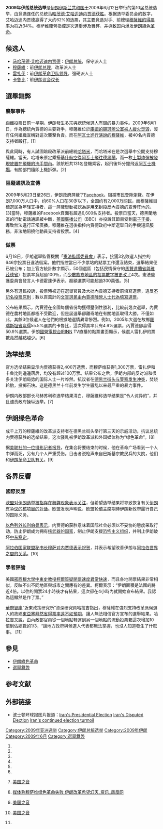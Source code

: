 **2009年伊朗总统选举**是[伊朗伊斯兰共和国于](https://zh.wikipedia.org/wiki/伊朗伊斯兰共和国 "wikilink")2009年6月12日举行的第10届总统选举，由竞选连任的总统[马哈茂德·艾哈迈迪内贾德获胜](../Page/马哈茂德·艾哈迈迪内贾德.md "wikilink")。根据选举委员会的数字，艾哈迈迪内贾德赢得了大约62%的选票，其主要竞选对手、前總理[穆薩維的得票率为将近](../Page/米爾-侯賽因·穆薩維.md "wikilink")34%。穆萨维陣營指控是次選舉涉及舞弊，并導致国内爆发[伊朗綠色革命](../Page/伊朗綠色革命.md "wikilink")。

## 候选人

  - [马哈茂德·艾哈迈迪内贾德](../Page/马哈茂德·艾哈迈迪内贾德.md "wikilink")：[伊朗总统](../Page/伊朗总统.md "wikilink")，保守派人士
  - [穆薩維](../Page/米爾-侯賽因·穆薩維.md "wikilink")：前[伊朗总理](https://zh.wikipedia.org/wiki/伊朗总理 "wikilink")，改革派人士
  - [雷扎伊](https://zh.wikipedia.org/wiki/雷扎伊 "wikilink")：前[伊朗革命卫队领导](../Page/伊斯兰革命卫队.md "wikilink")，强硬派人士
  - [卡鲁比](https://zh.wikipedia.org/wiki/卡鲁比 "wikilink")：前[伊朗议会议长](https://zh.wikipedia.org/wiki/伊朗议会议长 "wikilink")

## 選舉舞弊

### 襲擊事件

距離投票日前一星期，伊朗發生多宗與總統候選人有關的暴力事件。2009年6月1日，作為總統內賈德的主要對手，穆薩維位於[庫姆的競選辦公室被人縱火焚毀](https://zh.wikipedia.org/wiki/庫姆 "wikilink")，沒有任何組織宣稱對這次襲擊負責。而在[阿瓦士進行演說的穆薩維](../Page/阿瓦士.md "wikilink")，被40名内賈德支持者毆打。\[1\]

與此同時，有人試圖暗殺改革派前總統[哈塔米](https://zh.wikipedia.org/wiki/哈塔米 "wikilink")，而哈塔米在是次選舉中公開支持穆薩維。當天，哈塔米原定乘搭[基什航空從阿瓦士飛往](https://zh.wikipedia.org/wiki/基什航空 "wikilink")[德黑蘭](https://zh.wikipedia.org/wiki/德黑蘭 "wikilink")，而一枚[土製炸彈被發現放置在飛機的洗手間內](https://zh.wikipedia.org/wiki/土製炸彈 "wikilink")。該航班共131名登機乘客，起飛後15分鐘飛返[阿瓦士機場](https://zh.wikipedia.org/wiki/阿瓦士機場 "wikilink")，有關部門隨即上機拆彈。\[2\]

### 阻礙通訊及宣傳

2009年5月23日至26日，伊朗政府屏蔽了[Facebook](../Page/Facebook.md "wikilink")，阻攔市民登陸瀏覽。在伊朗7,000万人口中，约60%人口在30岁以下，全国约有2,000万网民，而穆薩維目標選民為年轻支持者，這一屏蔽舉動被認為是用來封殺反內賈德的宣传阵地的。\[3\]當時，穆薩維的Facebook頁面有超過6,600名支持者。投票日當天，德黑蘭地區的行動電話通訊被中斷，[英國廣播公司](https://zh.wikipedia.org/wiki/英國廣播公司 "wikilink")（BBC）亦投訴其節目受到[電子干擾](https://zh.wikipedia.org/wiki/電子干擾 "wikilink")，導致無法進行正常廣播。穆薩維在選後指控内賈德政府中斷選舉日的手機短訊服務，非法地阻撓他動員支持者投票。\[4\]

### 做票

6月18日，伊朗選舉監管機關「[憲法監護委員會](https://zh.wikipedia.org/wiki/憲法監護委員會 "wikilink")」表示，接獲3名敗選人指控的646宗投票日違法個案。他們指控當日不少票站的點票工作還沒結束，選舉結果便已被公布；加上官方統計數字顯示，50個選區（包括民情保守的[馬贊達蘭省與](https://zh.wikipedia.org/wiki/馬贊達蘭省 "wikilink")[雅茲德省](https://zh.wikipedia.org/wiki/雅茲德省 "wikilink")）投票率竟超過100％，而[少數族裔地區的投票數字被更改了](https://zh.wikipedia.org/wiki/少數族裔 "wikilink")4次。憲法監護委員會發言人卡德霍達伊表示，超額選票可能超過300萬張。\[5\]

另外有選民投訴，投票時被迫在選舉官員及大批內賈德支持者前填寫選票，違反[不記名投票原則](../Page/不記名投票.md "wikilink")；數以百萬計的[文盲選民由內賈德陣營人士代為填寫選票](https://zh.wikipedia.org/wiki/文盲 "wikilink")。

公布結果顯示，內賈德在全國每個省份均獲得壓倒性勝利，比較前幾次選舉，內賈德在農村地區都極不受歡迎，但是屆選舉卻離奇地在有關地區取得大勝。不僅如此，其餘3位候選人在他們的根據地選情異常慘烈。例如，2005年大選在故鄉[羅瑞斯坦省贏得](https://zh.wikipedia.org/wiki/羅瑞斯坦省 "wikilink")55.5%選票的卡魯比，這次得票率只有4.6%選票，內賈德卻贏得50.9%選票。伊朗[國營電視台IRINN](https://zh.wikipedia.org/wiki/國營 "wikilink")
TV直播的點票畫面顯示，候選人雷扎伊的票數竟然越點越少。\[6\]

## 选举结果

官方选举结果显示内贾德获得2,400万选票，而穆萨维获得1,300万票，雷扎伊和卡鲁比则遥遥落后，均没有超过100万票。结果公布之后，伊朗内部的反对派和很多关注伊朗局势的国际人士一片哗然。抗议者在[德黑兰街头与警察发生冲突](../Page/德黑兰.md "wikilink")，焚烧轮胎，投掷石块。这是德黑兰十年前发生学生骚乱以来最严重的暴力事件。

伊朗内政部部长马赫苏利称选举结果清白，穆薩維称选举结果是“令人诧异的”，并且谴责政府操纵选举。\[7\]

## 伊朗绿色革命

成千上万的穆薩維的改革派支持者在德黑兰街头举行第三天的示威活动，抗议总统内贾德获胜的选举结果。这次骚乱被伊朗改革派和外国媒体称为“绿色革命”。\[8\]

据[美联社的一位摄影记者报导](../Page/美联社.md "wikilink")，在集会将要结束的时候，他在革命广场看到一个人中弹而死，另有几个人严重受伤。目击者说枪声来自巴斯基宗教民兵的大院，他们和[伊朗革命卫队有关](https://zh.wikipedia.org/wiki/伊朗革命卫队 "wikilink")。\[9\]

## 各界反響

### 國際反應

[欧盟对伊朗选举被指存在舞弊现象表示关注](https://zh.wikipedia.org/wiki/欧盟 "wikilink")，但希望选举结果将导致恢复有关[伊朗有争议的核项目的对话](https://zh.wikipedia.org/wiki/伊朗核問題 "wikilink")。欧盟发表声明说，欧盟轮值主席期待伊朗新政府履行自己的国际义务。

[以色列外长利伯曼表示](../Page/以色列.md "wikilink")，内贾德的获胜意味着国际社会必须以不妥协的態度采取行动，防止伊朗成为拥有[核武器的国家](../Page/核武器.md "wikilink")，制止伊朗支援[恐怖主义组织](../Page/恐怖主义.md "wikilink")，并制止伊朗破坏[中东稳定](../Page/中东.md "wikilink")。

[阿拉伯国家联盟秘书长穆萨对内贾德表示祝贺](../Page/阿拉伯国家联盟.md "wikilink")，并表示希望改善伊朗与[阿拉伯世界之間的关系](https://zh.wikipedia.org/wiki/阿拉伯世界 "wikilink")。\[10\]

### 學者評論

美國[密西根大學中東史教授柯爾質疑開票速度異常快速](https://zh.wikipedia.org/wiki/密西根大學 "wikilink")，而且各地開票結果非常相似，反映不出不同地區與城市之間應有的差異。柯爾表示：“伊朗面積是法國的將近4倍，以往的開票24小時後才有結果，這次卻在4小時內就開始宣布結果。我認為這顯然是作了票。”

[華府智庫](https://zh.wikipedia.org/wiki/華府 "wikilink")“近東政策研究所”資深研究員哈拉吉指出，穆薩維在強烈支持改革派候選人的故鄉[東亞塞拜然省得票率遠不如預期](https://zh.wikipedia.org/wiki/東亞塞拜然省 "wikilink")，讓人無法相信官方宣布的選舉結果。哈拉吉又說，由內政部官員從一個地點轉運到另一個地點的流動投票箱這次增加10倍到佔總數的1/3，“讓地方政府與候選人代表都無法掌握，也沒人知道發生了什麼事。
\[11\]

## 參見

  - [伊朗綠色革命](../Page/伊朗綠色革命.md "wikilink")
  - [選舉舞弊](https://zh.wikipedia.org/wiki/選舉舞弊 "wikilink")

## 参考文献

## 外部链接

  - 波士顿环球报图片报道：[Iran's Presidential
    Election](http://www.boston.com/bigpicture/2009/06/irans_presidential_election.html)
    [Iran's Disputed
    Election](http://www.boston.com/bigpicture/2009/06/irans_disputed_election.html)
    [Iran's continued election
    turmoil](http://www.boston.com/bigpicture/2009/06/irans_continued_election_turmo.html)

[Category:2009年亚洲选举](https://zh.wikipedia.org/wiki/Category:2009年亚洲选举 "wikilink")
[Category:伊朗总统选举](https://zh.wikipedia.org/wiki/Category:伊朗总统选举 "wikilink")
[Category:2009年伊朗](https://zh.wikipedia.org/wiki/Category:2009年伊朗 "wikilink")
[Category:2009年6月](https://zh.wikipedia.org/wiki/Category:2009年6月 "wikilink")
[Category:選舉舞弊](https://zh.wikipedia.org/wiki/Category:選舉舞弊 "wikilink")

1.

2.

3.

4.

5.

6.

7.  [美国之音](http://www.voanews.com/chinese/w2009-06-13-voa58.cfm)

8.  [媒体称穆萨维绿色革命失败
    伊朗改革希望幻灭_资讯_凤凰网](http://news.ifeng.com/world/special/yilangdaxuan/conmments/200906/0615_6908_1202855.shtml)

9.  [美国之音](http://www.voanews.com/chinese/w2009-06-15-voa77.cfm)

10. [美国之音](http://www.voanews.com/chinese/n2009-06-14-voa10.cfm)

11.